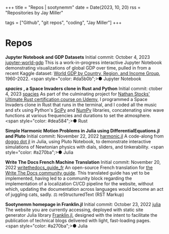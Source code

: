 +++
title = "Repos | sootynemm"
date = Date(2023, 10, 20)
rss = "Repositories by Jay Miller"

tags = ["Github", "git repos", "coding", "Jay Miller"]
+++


# Repos

**Jupyter Notebook and GDP Datasets**
Initial commit: October 4, 2023
[jupyter-world-gdp](https://github.com/sootynemm/jupyter-world-gdp)
This is a work-in-progress interactive Jupyter Notebook demonstrating visualizations of global GDP over time, pulled in from a recent Kaggle dataset: [World GDP by Country, Region, and Income Group](https://www.kaggle.com/datasets/willianoliveiragibin/world-gdp-by-country-region-and-income-group), 1960-2022.
<span style="color: #da5b0b";>●</span> Jupyter Notebook

***spacies*** **, a Space Invaders clone in Rust and Python**
Initial commit: ctober 4, 2023
[spacies](https://github.com/sootynemm/spacies)
As part of the culminating project for [Nathan Stocks' Ultimate Rust certification course on Udemy](https://www.udemy.com/course/ultimate-rust-crash-course/), I programmed a Space Invaders clone in Rust that runs in the terminal, and I coded all the music and sfx using Python's [SciPy](https://pypi.org/project/scipy/) and [NumPy](https://pypi.org/project/numpy/) libraries, concatenating sine wave functions at various frequencies and durations to set the atmosphere.
<span style="color: #dea584";>●</span> Rust

**Simple Harmonic Motion Problems in Julia using DifferentialEquations.jl and Pluto**
Initial commit: November 22, 2022
[harmonic.jl](https://github.com/sootynemm/harmonic.jl)
A code-along from [doggo dot jl](https://www.youtube.com/watch?v=5LlW_fpcllA) in Julia, using Pluto Notebook, to demonstrate interactive simulations of Newtonian physics with dials, sliders, and tinkerability.
<span style="color: #a270ba";>●</span> Julia

**Write The Docs French Machine Translation**
Initial commit: November 20, 2022
[writethedocs_guide_fr](https://github.com/sootynemm/writethedocs_guide_fr/tree/da87143ebcb00c8c9e04ee86c8422dda01739a32/docs/guide)
An open-source French translation for [the Write The Docs community guide](https://www.writethedocs.org/guide/). This translated guide has yet to be implemented, having led to a community block regarding the implementation of a localization CI/CD pipeline for the website, without which, updating the documentation across languages would become an act of juggling cats, sadly.
⚖️ reStructuredText (RST Markup)

**Sootynemm homepage in Franklin.jl**
Initial commit: October 23, 2022
[julia](https://github.com/sootynemm/julia)
The website you are currently accessing, deployed with static site generator Julia library [Franklin.jl](https://franklinjl.org/), designed with the intent to facilitate the publication of technical blogs delivered with light, fast-loading pages.
<span style="color: #a270ba";>●</span> Julia